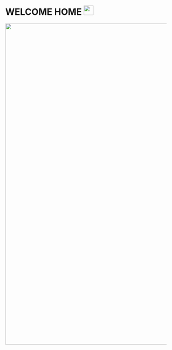 <h1>
  WELCOME HOME
  <img src="https://media.giphy.com/media/iDOOSqoC0k3VeT9rd5/giphy.gif" width="30px"/>
</h1>

<div id="header" align="center">
  <img src=https://media.giphy.com/media/g79am6uuZJKSc/giphy.gif width="1000"/>
</div>

<img src="https://komarev.com/ghpvc/?username=HaBbI4&style=flat-square&color=blue" alt=""/>
<!--
**HaBbI4/HaBbI4** is a ✨ _special_ ✨ repository because its `README.md` (this file) appears on your GitHub profile.

Here are some ideas to get you started:

- 🔭 I’m currently working on ...
- 🌱 I’m currently learning ...
- 👯 I’m looking to collaborate on ...
- 🤔 I’m looking for help with ...
- 💬 Ask me about ...
- 📫 How to reach me: ...
- 😄 Pronouns: ...
- ⚡ Fun fact: ...
-->
